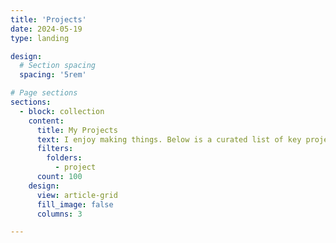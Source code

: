 ```yaml
---
title: 'Projects'
date: 2024-05-19
type: landing

design:
  # Section spacing
  spacing: '5rem'

# Page sections
sections:
  - block: collection
    content:
      title: My Projects
      text: I enjoy making things. Below is a curated list of key projects I developed during my academic journey.
      filters:
        folders:
          - project
      count: 100
    design:
      view: article-grid
      fill_image: false
      columns: 3

---
```

